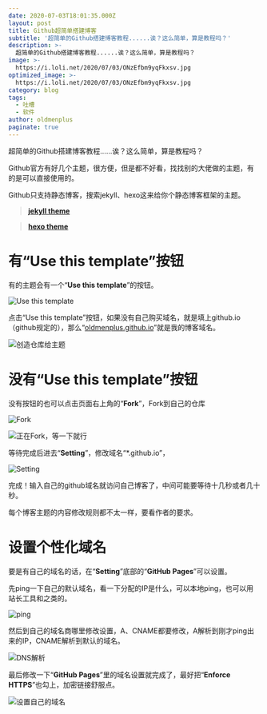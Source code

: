 ```yaml
---
date: 2020-07-03T18:01:35.000Z
layout: post
title: Github超简单搭建博客
subtitle: '超简单的Github搭建博客教程......诶？这么简单，算是教程吗？'
description: >-
  超简单的Github搭建博客教程......诶？这么简单，算是教程吗？
image: >-
  https://i.loli.net/2020/07/03/ONzEfbm9yqFkxsv.jpg
optimized_image: >-
  https://i.loli.net/2020/07/03/ONzEfbm9yqFkxsv.jpg
category: blog
tags:
  - 吐槽
  - 软件
author: oldmenplus
paginate: true
---
```

超简单的Github搭建博客教程......诶？这么简单，算是教程吗？

Github官方有好几个主题，很方便，但是都不好看，找找别的大佬做的主题，有的是可以直接使用的。

Github只支持静态博客，搜索jekyll、hexo这来给你个静态博客框架的主题。

> [**jekyll theme**](https://github.com/search?q=Jekyll+theme "jekyll theme")

> [**hexo theme**](https://github.com/search?q=hexo+theme "hexo theme")

# 有“Use this template”按钮

有的主题会有一个“**Use this template**”的按钮。

![Use this template](https://i.loli.net/2020/07/03/cV5KMHdRqyhQki4.png "442")

点击“Use this template”按钮，如果没有自己购买域名，就是填上github.io（github规定的），那么“[oldmenplus.github.io](http://oldmenplus.github.io "oldmenplus.github.io")”就是我的博客域名。

![创造仓库给主题](https://i.loli.net/2020/07/03/p1C8yUNT7qbKBJF.png "创造仓库给主题")

# 没有“Use this template”按钮

没有按钮的也可以点击页面右上角的“**Fork**”，Fork到自己的仓库

![Fork](https://i.loli.net/2020/07/03/TJUOEo1LzifYMSh.png "Fork")

![正在Fork，等一下就行](https://i.loli.net/2020/07/03/LxlyzCTd4XMJ6NE.png "等一下")

等待完成后进去“**Setting**”，修改域名“*.github.io”，

![Setting](https://i.loli.net/2020/07/03/ZG6SB3agc1DRzPq.png "Setting")

完成！输入自己的github域名就访问自己博客了，中间可能要等待十几秒或者几十秒。

每个博客主题的内容修改规则都不太一样，要看作者的要求。

# 设置个性化域名

要是有自己的域名的话，在“**Setting**”底部的“**GitHub Pages**”可以设置。

先ping一下自己的默认域名，看一下分配的IP是什么，可以本地ping，也可以用站长工具和之类的。

![ping](https://i.loli.net/2020/07/03/ihQs86dCbqNXVjc.png "ping")

然后到自己的域名商哪里修改设置，A、CNAME都要修改，A解析到刚才ping出来的IP，CNAME解析到默认的域名。

![DNS解析](https://i.loli.net/2020/07/03/qVJuLStcXKCOIHy.png "DNS解析")

最后修改一下“**GitHub Pages**”里的域名设置就完成了，最好把“**Enforce HTTPS**”也勾上，加密链接舒服点。

![设置自己的域名](https://i.loli.net/2020/07/03/8IK7yjt4o3FrCai.png "设置个性化域名")
